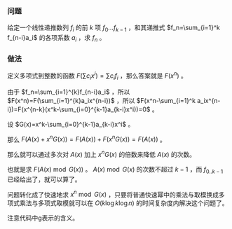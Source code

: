 ### 问题

给定一个线性递推数列 ${f_i}$ 的前 $k$ 项 $f_0\dots f_{k-1}$ ，和其递推式 $f_n=\sum_{i=1}^k f_{n-i}a_i$ 的各项系数 $a_i$ ，求 $f_n$ 。

### 做法

定义多项式到整数的函数 $F(\sum c_ix^i)=\sum c_if_i$ ，那么答案就是 $F(x^n)$ 。

由于 $f_n=\sum_{i=1}^{k}f_{n-i}a_i$ ，所以  $F(x^n)=F(\sum_{i=1}^{k}a_ix^{n-i})$ ，所以 $F(x^n-\sum_{i=1}^k  a_ix^{n-i})=F(x^{n-k}(x^k-\sum_{i=0}^{k-1}a_{k-i}x^i))=0$ 。

设 $G(x)=x^k-\sum_{i=0}^{k-1}a_{k-i}x^i$ 。

那么 $F(A(x)+x^nG(x))=F(A(x))+F(x^nG(x))=F(A(x))$ 。

那么就可以通过多次对 $A(x)$ 加上 $x^nG(x)$ 的倍数来降低 $A(x)$ 的次数。

也就是求 $F(A(x)\bmod G(x))$ 。 $A(x)\bmod G(x)$ 的次数不超过 $k-1$ ，而 $f_{0..k-1}$ 已经给出了，就可以算了。

问题转化成了快速地求 $x^n\bmod G(x)$ ，只要将普通快速幂中的乘法与取模换成多项式乘法与多项式取模就可以在 $O(k\log k\log n)$ 的时间复杂度内解决这个问题了。

注意代码中g表示的含义。